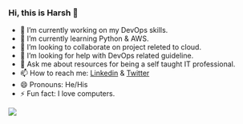 ### Hi, this is Harsh 👋

- 🔭 I’m currently working on my DevOps skills.
- 🌱 I’m currently learning Python & AWS.
- 👯 I’m looking to collaborate on project releted to cloud.
- 🤔 I’m looking for help with DevOps related guideline.
- 💬 Ask me about resources for being a self taught IT professional.
- 📫 How to reach me: [Linkedin](https://www.linkedin.com/in/harsh-kumar-472393121/) & [Twitter](https://twitter.com/h369kr)
- 😄 Pronouns:  He/His
- ⚡ Fun fact: I love computers.

<img src="https://github-readme-stats.vercel.app/api?username=h369kr&&show_icons=true&title_color=ffffff&icon_color=141414&text_color=daf7dc&bg_color=1f3963">
